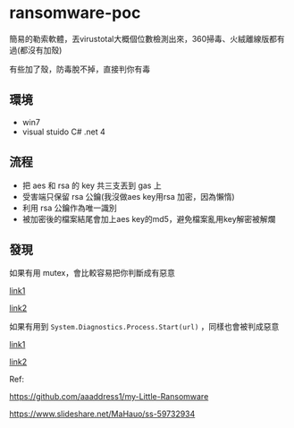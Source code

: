 # ransomware-poc

簡易的勒索軟體，丟virustotal大概個位數檢測出來，360掃毒、火絨離線版都有過(都沒有加殼)

有些加了殼，防毒脫不掉，直接判你有毒

## 環境

- win7
- visual stuido C# .net 4

## 流程

- 把 aes 和 rsa 的 key 共三支丟到 gas 上
- 受害端只保留 rsa 公鑰(我沒做aes key用rsa 加密，因為懶惰)
- 利用 rsa 公鑰作為唯一識別
- 被加密後的檔案結尾會加上aes key的md5，避免檔案亂用key解密被解爛

## 發現

如果有用 mutex，會比較容易把你判斷成有惡意

[link1](https://www.virustotal.com/gui/file/9129230f7c08fed30e23ed04a75208940b3511781889c85d9a4678ce4a94be1f/behavior/VirusTotal%20ZenBox)

[link2](https://www.virustotal.com/gui/file/9f3dff202d376013c6c1f2e012174c37cc59a671d2f34b6d03a2baf37d7906e7/behavior/VirusTotal%20Jujubox)

如果有用到 `System.Diagnostics.Process.Start(url)` ，同樣也會被判成惡意

[link1](https://www.virustotal.com/gui/file/714292fdb38b70ae0a32de64d106bfb1f50e8915ccac2224eed7a2066bbc6e14/detection)

[link2](https://www.virustotal.com/gui/file/793ce3f5f81c80baccca0a919f8c17fa0fe3263ce78d8e77f14431ad7d036447/detection)



Ref:

https://github.com/aaaddress1/my-Little-Ransomware

https://www.slideshare.net/MaHauo/ss-59732934